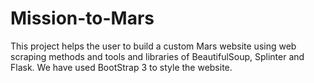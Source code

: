 # Mission-to-Mars
This project helps the user to build a custom Mars website using web scraping methods and tools and libraries of BeautifulSoup, Splinter and Flask. We have used BootStrap 3 to style the website.
